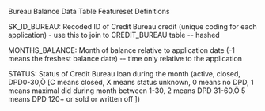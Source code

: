 Bureau Balance Data Table Featureset Definitions

SK_ID_BUREAU: Recoded ID of Credit Bureau credit (unique coding for each application) - use this to join to CREDIT_BUREAU table -- hashed

MONTHS_BALANCE: Month of balance relative to application date (-1 means the freshest balance date) -- time only relative to the application

STATUS: Status of Credit Bureau loan during the month (active, closed, DPD0-30,Ö [C means closed, X means status unknown, 0 means no DPD, 1 means maximal did during month between 1-30, 2 means DPD 31-60,Ö 5 means DPD 120+ or sold or written off ])
